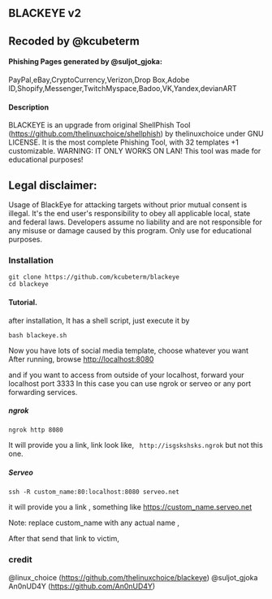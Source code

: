 ## BLACKEYE v2

## Recoded by @kcubeterm
#### Phishing Pages generated by @suljot_gjoka:
PayPal,eBay,CryptoCurrency,Verizon,Drop Box,Adobe ID,Shopify,Messenger,TwitchMyspace,Badoo,VK,Yandex,devianART


#### Description
BLACKEYE is an upgrade from original ShellPhish Tool (https://github.com/thelinuxchoice/shellphish) by thelinuxchoice under GNU LICENSE. It is the most complete Phishing Tool,  with 32 templates +1 customizable. WARNING: IT ONLY WORKS ON LAN! This tool was made for educational purposes!

## Legal disclaimer:
Usage of BlackEye for attacking targets without prior mutual consent is illegal. It's the end user's responsibility to obey all applicable local, state and federal laws. Developers assume no liability and are not responsible for any misuse or damage caused by this program. Only use for educational purposes.


### Installation
```
git clone https://github.com/kcubeterm/blackeye
cd blackeye

```
#### Tutorial. 

after installation, 
It has a shell script, just execute it by 
```
bash blackeye.sh
```
Now you have lots of social media template, choose whatever you want
After running, browse [http://localhost:8080](localhost:333)

and if you want to access from outside of your localhost, forward your localhost port 3333
In this case you can use ngrok or serveo or any port forwarding services.
##### ngrok
```
ngrok http 8080

```

It will provide you a link, link look like, ``` http://isgskshsks.ngrok``` but not this one.

##### Serveo
```ssh -R custom_name:80:localhost:8080 serveo.net```

it will provide you a link , something like https://custom_name.serveo.net

Note: replace custom_name with any actual name ,

After that send that link to victim, 





### 
### credit
@linux_choice (https://github.com/thelinuxchoice/blackeye)
@suljot_gjoka
An0nUD4Y (https://github.com/An0nUD4Y)
